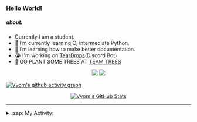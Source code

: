 ### Hello World!

##### about:
- Currently I am a student.
- 🌱 I’m currently learning C, intermediate Python.
- 🌱 I’m learning how to make better documentation.
- 😭 I'm working on [TearDrops](https://github.com/Vyvy-vi/TearDrops)(Discord Bot)
- 🌱 GO PLANT SOME TREES AT [TEAM TREES](https://teamtrees.org/)

<p align="center">
  <a href="https://twitter.com/Vyvy_viM"><img target="_blank" src="https://img.shields.io/badge/twitter%20@Vyvy_viM-0D95E8?style=for-the-badge&logo=twitter&logoColor=white"/></a> 
  <a href="https://vyvy-vi.github.io/portfolio"><img target="_blank" src="https://img.shields.io/badge/-I%27m_craving_for_open_source-green?style=for-the-badge&logo=github&logoColor=black"/></a> 
</p>

[![Vyom's github activity graph](https://activity-graph.herokuapp.com/graph?username=Vyvy-vi)](https://github.com/ashutosh00710/github-readme-activity-graph)

<p align="center">
<a href="https://github.com/Vyvy-vi/Vyvy-vi">
  <img src="https://profile-readme-git-master.vyvy-vi.vercel.app/api?username=Vyvy-vi&show_icons=true&line_height=27&count_private=true&title_color=ffffff&text_color=c9cacc&icon_color=2bbc8a&bg_color=1d1f21" alt="Vyom's GitHub Stats" />
</a>
</p>


---
<details>
  <summary>:zap: My Activity:</summary>
  
<!--START_SECTION:waka-->
**I'm a Night 🦉** 

```text
🌞 Morning    8 commits      █████░░░░░░░░░░░░░░░░░░░░   21.62% 
🌆 Daytime    7 commits      ████░░░░░░░░░░░░░░░░░░░░░   18.92% 
🌃 Evening    6 commits      ████░░░░░░░░░░░░░░░░░░░░░   16.22% 
🌙 Night      16 commits     ██████████░░░░░░░░░░░░░░░   43.24%

```
📅 **I'm Most Productive on Sunday** 

```text
Monday       5 commits      ███░░░░░░░░░░░░░░░░░░░░░░   13.51% 
Tuesday      4 commits      ██░░░░░░░░░░░░░░░░░░░░░░░   10.81% 
Wednesday    7 commits      ████░░░░░░░░░░░░░░░░░░░░░   18.92% 
Thursday     3 commits      ██░░░░░░░░░░░░░░░░░░░░░░░   8.11% 
Friday       1 commits      ░░░░░░░░░░░░░░░░░░░░░░░░░   2.7% 
Saturday     5 commits      ███░░░░░░░░░░░░░░░░░░░░░░   13.51% 
Sunday       12 commits     ████████░░░░░░░░░░░░░░░░░   32.43%

```


📊 **This Week I Spent My Time On** 

```text
🔥 Editors: 
Vim                      7 hrs 26 mins       ████████████████████████░   97.06% 
CLion                    7 mins              ░░░░░░░░░░░░░░░░░░░░░░░░░   1.7% 
VS Code                  5 mins              ░░░░░░░░░░░░░░░░░░░░░░░░░   1.23%

🐱‍💻 Projects: 
TEC-Discord-Oauth2       5 hrs 16 mins       █████████████████░░░░░░░░   68.88% 
Unknown Project          1 hr 32 mins        █████░░░░░░░░░░░░░░░░░░░░   20.02% 
TearDrops                23 mins             █░░░░░░░░░░░░░░░░░░░░░░░░   5.04% 
dev-quotes-api           14 mins             ░░░░░░░░░░░░░░░░░░░░░░░░░   3.1% 
The_C_Programming_Languag7 mins              ░░░░░░░░░░░░░░░░░░░░░░░░░   1.7%

```


<!--END_SECTION:waka-->
</details>
